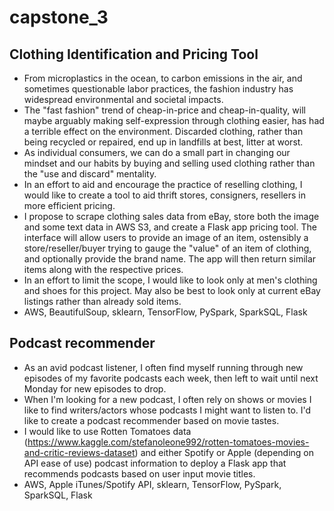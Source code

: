 # capstone_3

## Clothing Identification and Pricing Tool

* From microplastics in the ocean, to carbon emissions in the air, and sometimes questionable labor practices, the fashion industry has widespread environmental and societal impacts. 
* The "fast fashion" trend of cheap-in-price and cheap-in-quality, will maybe arguably making self-expression through clothing easier, has had a terrible effect on the environment. Discarded clothing, rather than being recycled or repaired, end up in landfills at best, litter at worst.
* As individual consumers, we can do a small part in changing our mindset and our habits by buying and selling used clothing rather than the "use and discard" mentality.
* In an effort to aid and encourage the practice of reselling clothing, I would like to create a tool to aid thrift stores, consigners, resellers in more efficient pricing.
* I propose to scrape clothing sales data from eBay, store both the image and some text data in AWS S3, and create a Flask app pricing tool. The interface will allow users to provide an image of an item, ostensibly a store/reseller/buyer trying to gauge the "value" of an item of clothing, and optionally provide the brand name. The app will then return similar items along with the respective prices.
* In an effort to limit the scope, I would like to look only at men's clothing and shoes for this project. May also be best to look only at current eBay listings rather than already sold items.
* AWS, BeautifulSoup, sklearn, TensorFlow, PySpark, SparkSQL, Flask

## Podcast recommender

* As an avid podcast listener, I often find myself running through new episodes of my favorite podcasts each week, then left to wait until next Monday for new episodes to drop.
* When I'm looking for a new podcast, I often rely on shows or movies I like to find writers/actors whose podcasts I might want to listen to. I'd like to create a podcast recommender based on movie tastes.
* I would like to use Rotten Tomatoes data (https://www.kaggle.com/stefanoleone992/rotten-tomatoes-movies-and-critic-reviews-dataset) and either Spotify or Apple (depending on API ease of use) podcast information to deploy a Flask app that recommends podcasts based on user input movie titles.
* AWS, Apple iTunes/Spotify API, sklearn, TensorFlow, PySpark, SparkSQL, Flask
